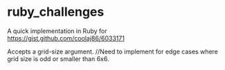 
# ruby_challenges

A quick implementation in Ruby for https://gist.github.com/coolaj86/6033171

Accepts a grid-size argument. 
//Need to implement for edge cases where grid size is odd or smaller than 6x6. 
